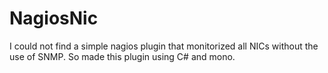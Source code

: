 NagiosNic
======
I could not find a simple nagios plugin that monitorized all NICs without the use of SNMP. So made this plugin using C# and mono.
